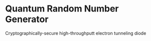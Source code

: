 # Quantum Random Number Generator 
Cryptographically-secure high-throughputt electron tunneling diode
